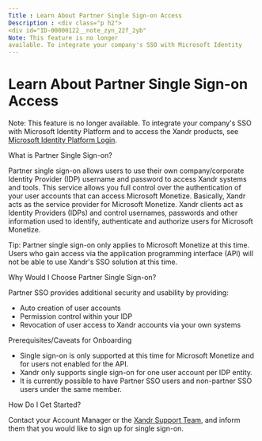 ```yaml
---
Title : Learn About Partner Single Sign-on Access
Description : <div class="p h2">
<div id="ID-00000122__note_zyn_22f_2yb"
Note: This feature is no longer
available. To integrate your company's SSO with Microsoft Identity
---
```



# Learn About Partner Single Sign-on Access



<div class="p h2">

<div id="ID-00000122__note_zyn_22f_2yb" 

Note: This feature is no longer
available. To integrate your company's SSO with Microsoft Identity
Platform and to access the Xandr products, see
<a href="microsoft-identity-platform-login.html" class="xref"
title="This document outlines an overview of authenticating users for Xandr Advertising Products using Microsoft Identity Platform.">Microsoft
Identity Platform Login</a>.



What is Partner Single Sign-on?



Partner single sign-on allows users to use their own company/corporate
Identity Provider (IDP) username and password to access
Xandr systems and tools. This service allows you
full control over the authentication of your user accounts that can
access Microsoft Monetize. Basically,
Xandr acts as the service provider for
Microsoft Monetize. Xandr
clients act as Identity Providers (IDPs) and control usernames,
passwords and other information used to identify, authenticate and
authorize users for Microsoft Monetize.



Tip: Partner single sign-on only
applies to Microsoft Monetize at this time. Users
who gain access via the application programming interface (API) will not
be able to use Xandr's SSO solution at this
time.



Why Would I Choose Partner Single Sign-on?

Partner SSO provides additional security and usability by providing:

- Auto creation of user accounts
- Permission control within your IDP
- Revocation of user access to Xandr accounts
  via your own systems

Prerequisites/Caveats for Onboarding

- Single sign-on is only supported at this time for
  Microsoft Monetize and for users not enabled for
  the API.
- Xandr only supports single sign-on for one
  user account per IDP entity.
- It is currently possible to have Partner SSO users and non-partner SSO
  users under the same member.

How Do I Get Started?

Contact your Account Manager or the
<a href="https://help.appnexus.com/s/login/" class="xref"
target="_blank">Xandr Support Team</a>, and
inform them that you would like to sign up for single sign-on.




